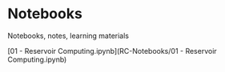 # Notebooks
Notebooks, notes, learning materials

[01 - Reservoir Computing.ipynb](RC-Notebooks/01 - Reservoir Computing.ipynb)
